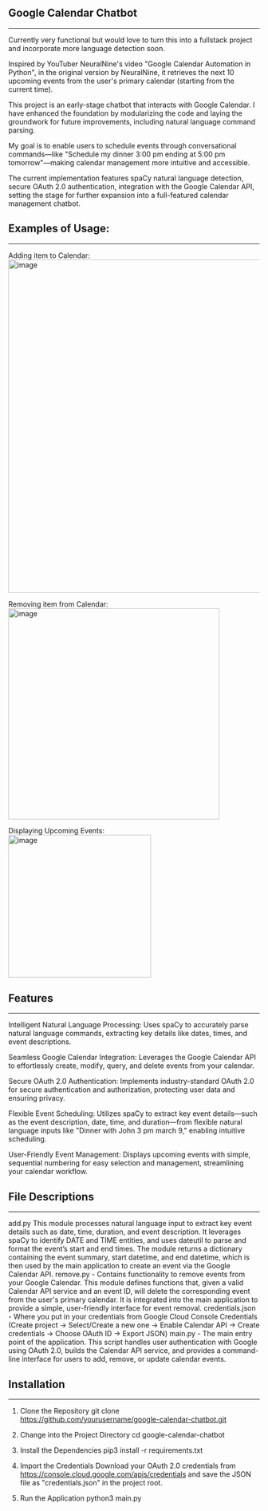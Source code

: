 
## Google Calendar Chatbot
---

Currently very functional but would love to turn this into a fullstack project and incorporate more language detection soon.

Inspired by YouTuber NeuralNine's video "Google Calendar Automation in Python", in the original version by NeuralNine, it retrieves the next 10 upcoming events from the user's primary calendar (starting from the current time). 

This project is an early-stage chatbot that interacts with Google Calendar. I have enhanced the foundation by modularizing the code and laying the groundwork for future improvements, including natural language command parsing. 

My goal is to enable users to schedule events through conversational commands—like "Schedule my dinner 3:00 pm ending at 5:00 pm tomorrow"—making calendar management more intuitive and accessible. 

The current implementation features spaCy natural language detection, secure OAuth 2.0 authentication, integration with the Google Calendar API, setting the stage for further expansion into a full-featured calendar management chatbot.

## Examples of Usage:  
---
Adding item to Calendar:  
<img width="668" alt="image" src="https://github.com/user-attachments/assets/40f64c60-c658-41b3-8964-b00d8a8c29a8" />

Removing item from Calendar:  
<img width="423" alt="image" src="https://github.com/user-attachments/assets/b0703d75-2a0b-40b9-a2de-1bca2b4fcb0b" />

Displaying Upcoming Events:  
<img width="286" alt="image" src="https://github.com/user-attachments/assets/4bd40f20-720e-4637-a3ff-d8af957fac40" />

## Features
---
Intelligent Natural Language Processing:
Uses spaCy to accurately parse natural language commands, extracting key details like dates, times, and event descriptions.

Seamless Google Calendar Integration:
Leverages the Google Calendar API to effortlessly create, modify, query, and delete events from your calendar.

Secure OAuth 2.0 Authentication:
Implements industry-standard OAuth 2.0 for secure authentication and authorization, protecting user data and ensuring privacy.

Flexible Event Scheduling:
Utilizes spaCy to extract key event details—such as the event description, date, time, and duration—from flexible natural language inputs like "Dinner with John 3 pm march 9," enabling intuitive scheduling.

User-Friendly Event Management:
Displays upcoming events with simple, sequential numbering for easy selection and management, streamlining your calendar workflow.

## File Descriptions
---
add.py This module processes natural language input to extract key event details such as date, time, duration, and event description. It leverages spaCy to identify DATE and TIME entities, and uses dateutil to parse and format the event’s start and end times. The module returns a dictionary containing the event summary, start datetime, and end datetime, which is then used by the main application to create an event via the Google Calendar API.
remove.py - Contains functionality to remove events from your Google Calendar. This module defines functions that, given a valid Calendar API service and an event ID, will delete the corresponding event from the user's primary calendar. It is integrated into the main application to provide a simple, user-friendly interface for event removal.
credentials.json - Where you put in your credentials from Google Cloud Console Credentials (Create project -> Select/Create a new one -> Enable Calendar API -> Create credentials -> Choose OAuth ID -> Export JSON)
main.py - The main entry point of the application. This script handles user authentication with Google using OAuth 2.0, builds the Calendar API service, and provides a command-line interface for users to add, remove, or update calendar events. 

## Installation
---
1. Clone the Repository
git clone https://github.com/yourusername/google-calendar-chatbot.git

2. Change into the Project Directory
cd google-calendar-chatbot

3. Install the Dependencies
pip3 install -r requirements.txt

4. Import the Credentials
Download your OAuth 2.0 credentials from https://console.cloud.google.com/apis/credentials and save the JSON file as "credentials.json" in the project root.

5. Run the Application
python3 main.py

 


